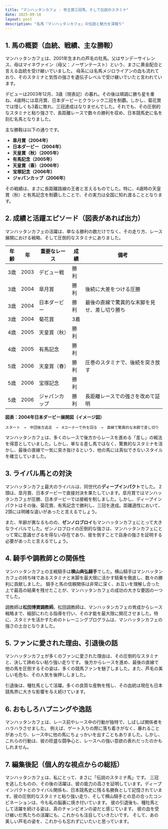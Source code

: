 ```yaml
---
title: "マンハッタンカフェ - 帝王賞三冠馬、そして伝説のスタミナ"
date: 2025-09-18
layout: post
description: "名馬『マンハッタンカフェ』の伝説と魅力を深堀り"
---
```


## 1. 馬の概要（血統、戦績、主な勝鞍）

マンハッタンカフェは、2001年生まれの芦毛の牡馬。父はサンデーサイレンス、母はマイネヴァイン（母父：ノーザンテースト）という、まさに黄金配合と言える血統を受け継いでいました。  母系には名馬メジロライアンの血も流れており、そのスタミナと気性の強さを遺伝子レベルで受け継いでいたと言われています。

デビューは2003年12月、3歳（現表記）の暮れ。その後は順調に勝ち星を重ね、4歳時には皐月賞、日本ダービーとクラシック二冠を制覇。しかし、菊花賞では惜しくも3着に敗れ、三冠達成はなりませんでした。それでも、その圧倒的なスタミナと粘り強さで、長距離レースで数々の勝利を収め、日本競馬史に名を刻む名馬となりました。

主な勝鞍は以下の通りです。

* **皐月賞（2004年）**
* **日本ダービー（2004年）**
* **天皇賞（秋）（2005年）**
* **有馬記念（2005年）**
* **天皇賞（春）（2006年）**
* **宝塚記念（2006年）**
* **ジャパンカップ（2006年）**


その戦績は、まさに長距離路線の王者と言えるものでした。特に、4歳時の天皇賞（秋）と有馬記念を制覇したことで、その実力は全国に知れ渡ることとなります。


## 2. 成績と活躍エピソード（図表があれば出力）

マンハッタンカフェの活躍は、単なる勝利の数だけでなく、その走り方、レース展開における戦略、そして圧倒的なスタミナにありました。

| 年齢 | 年 | 重要なレース | 成績 | 備考 |
|---|---|---|---|---|
| 3歳 | 2003 | デビュー戦 | 勝利 |  |
| 3歳 | 2004 | 皐月賞 | 勝利 | 後続に大差をつける圧勝 |
| 3歳 | 2004 | 日本ダービー | 勝利 | 最後の直線で驚異的な末脚を見せ、差し切り勝ち |
| 3歳 | 2004 | 菊花賞 | 3着 |  |
| 4歳 | 2005 | 天皇賞（秋） | 勝利 |  |
| 4歳 | 2005 | 有馬記念 | 勝利 |  |
| 5歳 | 2006 | 天皇賞（春） | 勝利 | 圧巻のスタミナで、後続を突き放す |
| 5歳 | 2006 | 宝塚記念 | 勝利 |  |
| 5歳 | 2006 | ジャパンカップ | 勝利 | 長距離レースでの強さを改めて証明 |


**図表：2004年日本ダービー展開図（イメージ図）**

```
スタート　→　中団後方追走　→　4コーナーで外を回る　→　直線で驚異的な末脚で差し切り
```

マンハッタンカフェは、多くのレースで後方からレースを進める「差し」の戦法を得意としていました。しかし、単なる差し馬ではなく、驚異的なスタミナを活かし、最後の直線で一気に突き抜けるという、他の馬には真似できないスタイルを確立していました。


## 3. ライバル馬との対決

マンハッタンカフェ最大のライバルは、同世代の**ディープインパクト**でした。  2頭は、皐月賞、日本ダービーで直接対決を果たしています。皐月賞ではマンハッタンカフェが圧勝、日本ダービーでは接戦を制しました。しかし、ディープインパクトはその後、菊花賞、有馬記念で勝利し、三冠を達成。距離適性において、2頭には明確な違いがあったと言えるでしょう。

また、年齢が異なるものの、**ゼンノロブロイ**もマンハッタンカフェにとって大きなライバルでした。ゼンノロブロイの圧倒的な強さは、マンハッタンカフェにとって常に意識せざるを得ない存在であり、彼を倒すことで自身の強さを証明する必要があったと言えるでしょう。


## 4. 騎手や調教師との関係性

マンハッタンカフェの主戦騎手は**横山典弘騎手**でした。横山騎手はマンハッタンカフェの持ち味であるスタミナと末脚を最大限に活かす騎乗を徹底し、数々の勝利に貢献しました。  騎手と馬の信頼関係は非常に深く、お互いを理解し合った上で最高の結果を残せたことが、マンハッタンカフェの成功の大きな要因の一つでした。

調教師は**松田博資調教師**。松田調教師は、マンハッタンカフェの育成からレース戦略まで、細部にわたる指導を行い、その才能を最大限に開花させました。特に、スタミナを活かすためのトレーニングプログラムは、マンハッタンカフェの強さの土台となりました。


## 5. ファンに愛された理由、引退後の話

マンハッタンカフェが多くのファンに愛された理由は、その圧倒的なスタミナと、決して諦めない粘り強い走りです。  後方からレースを進め、最後の直線で他の馬を圧倒するその姿は、多くの競馬ファンを魅了しました。また、芦毛の美しい毛色も、その人気を後押ししました。

引退後は、種牡馬として活躍。多くの良質な産駒を残し、その血統は現在も日本競馬界に大きな影響を与え続けています。


## 6. おもしろハプニングや逸話

マンハッタンカフェは、レース前やレース中の行動が独特で、しばしば関係者をハラハラさせました。  例えば、ゲート入りの際に落ち着きがなく、暴れることがあったり、レース中に他の馬にちょっかいを出すこともありました。しかし、これらの行動は、彼の旺盛な闘争心と、レースへの強い意欲の表れだったのかもしれません。


## 7. 編集後記（個人的な視点からの総括）

マンハッタンカフェは、私にとって、まさに「伝説のスタミナ馬」です。  三冠を逃したものの、その後の活躍は、彼の能力の高さを証明しています。ディープインパクトとのライバル関係も、日本競馬史に残る名勝負として記憶されています。彼の圧倒的なスタミナと粘り強い走り、そして横山騎手との息の合ったコンビネーションは、今も私の脳裏に焼き付いています。  彼の引退後も、種牡馬として活躍を続ける姿は、真のチャンピオンの姿だと感じています。  彼の血を受け継いだ馬たちの活躍にも、これからも注目していきたいです。  そして、あの美しい芦毛の姿を、これからも忘れずにいたいと思っています。

